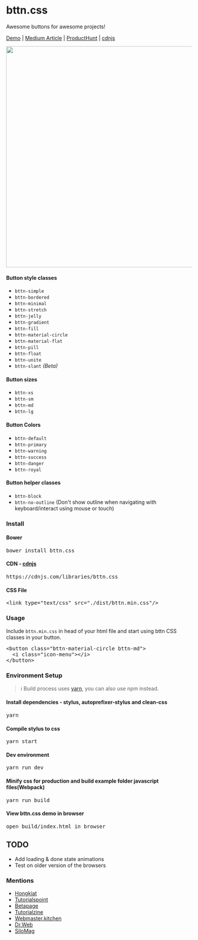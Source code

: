 # bttn.css
Awesome buttons for awesome projects!

[Demo](https://bttn.surge.sh/) | [Medium Article](https://medium.com/@ganapativs/bttn-css-awesome-buttons-for-awesome-projects-baa2486bcb3d) | [ProductHunt](https://www.producthunt.com/posts/bttn-css) | [cdnjs](https://cdnjs.com/libraries/bttn.css)

<img src="http://imgur.com/mqPa6Ac.png" width="600" />

#### Button style classes
- `bttn-simple`
- `bttn-bordered`
- `bttn-minimal`
- `bttn-stretch`
- `bttn-jelly`
- `bttn-gradient`
- `bttn-fill`
- `bttn-material-circle`
- `bttn-material-flat`
- `bttn-pill`
- `bttn-float`
- `bttn-unite`
- `bttn-slant` *(Beta)*

#### Button sizes
- `bttn-xs`
- `bttn-sm`
- `bttn-md`
- `bttn-lg`

#### Button Colors
- `bttn-default`
- `bttn-primary`
- `bttn-warning`
- `bttn-success`
- `bttn-danger`
- `bttn-royal`

#### Button helper classes
- `bttn-block`
- `bttn-no-outline` (Don't show outline when navigating with keyboard/interact using mouse or touch)

### Install

#### Bower
<pre>
bower install bttn.css
</pre>

#### CDN - [cdnjs](https://cdnjs.com/libraries/bttn.css)
<pre>
https://cdnjs.com/libraries/bttn.css
</pre>

#### CSS File
<pre>
&lt;link type="text/css" src="./dist/bttn.min.css"/&gt;
</pre>

### Usage
Include `bttn.min.css` in head of your html file and start using bttn CSS classes in your button.
<pre>
&lt;button class="bttn-material-circle bttn-md"&gt;
  &lt;i class="icon-menu"&gt;&lt;/i&gt;
&lt;/button&gt;
</pre>

### Environment Setup

> :information_source: Build process uses [yarn](https://yarnpkg.com), you can also use npm instead.


#### Install dependencies - stylus, autoprefixer-stylus and clean-css
<pre>
yarn
</pre>

#### Compile stylus to css
<pre>
yarn start
</pre>

#### Dev environment
<pre>
yarn run dev
</pre>

#### Minify css for production and build example folder javascript files(Webpack)
<pre>
yarn run build
</pre>

#### View bttn.css demo in browser
<pre>
open build/index.html in browser
</pre>

## TODO
- Add loading & done state animations
- Test on older version of the browsers

### Mentions
 - [Hongkiat](http://www.hongkiat.com/blog/css-buttons-bttncss/)
 - [Tutorialspoint](https://www.tutorialspoint.com/css_buttons/css_buttons_bttnscss.htm)
 - [Betapage](https://betapage.co/product/bttn-css)
 - [Tutorialzine](http://tutorialzine.com/2017/01/15-interesting-javascript-and-css-libraries-for-january-2017/)
 - [Webmaster.kitchen](https://webmaster.kitchen/bttn-css-4kbdan-kucuk-mukemel-css-butonlari/)
 - [Dr.Web](https://www.drweb.de/magazin/css-huebsche-buttons-mit-bttn-css/)
 - [SiloMag](http://www.silocreativo.com/silomag-04/)
